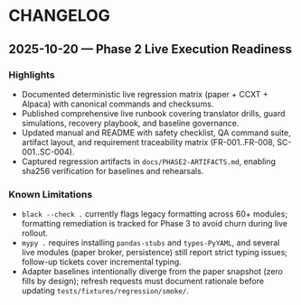 # CHANGELOG

## 2025-10-20 — Phase 2 Live Execution Readiness

### Highlights
- Documented deterministic live regression matrix (paper + CCXT + Alpaca) with canonical commands and checksums.
- Published comprehensive live runbook covering translator drills, guard simulations, recovery playbook, and baseline governance.
- Updated manual and README with safety checklist, QA command suite, artifact layout, and requirement traceability matrix (FR-001..FR-008, SC-001..SC-004).
- Captured regression artifacts in `docs/PHASE2-ARTIFACTS.md`, enabling sha256 verification for baselines and rehearsals.

### Known Limitations
- `black --check .` currently flags legacy formatting across 60+ modules; formatting remediation is tracked for Phase 3 to avoid churn during live rollout.
- `mypy .` requires installing `pandas-stubs` and `types-PyYAML`, and several live modules (paper broker, persistence) still report strict typing issues; follow-up tickets cover incremental typing.
- Adapter baselines intentionally diverge from the paper snapshot (zero fills by design); refresh requests must document rationale before updating `tests/fixtures/regression/smoke/`.
